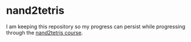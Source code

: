 # nand2tetris

I am keeping this repository so my progress can persist while progressing through the [nand2tetris course](http://nand2tetris.org/).

